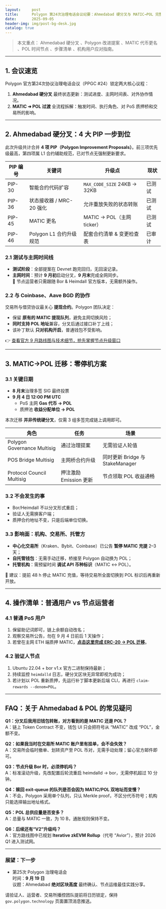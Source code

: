 ```yaml
---
layout:     post
title:      Polygon 第24次治理电话会议纪要：Ahmedabad 硬分叉与 MATIC→POL 完整时间表
date:       2025-09-05
header-img: img/post-bg-desk.jpg
catalog: true
---
```


> 本文重点： Ahmedabad 硬分叉 、Polygon 改进提案 、MATIC 代币更名 、POL 时间节点 、步骤清单 、机构用户应对指南。

---

## 1. 会议速览

Polygon 官方第24次协议治理电话会议（PPGC #24）锁定两大核心议程：

1. **Ahmedabad 硬分叉** 最终状态更新：测试进度、主网时间表、对外协作情况。  
2. **MATIC ➜ POL 过渡** 全流程拆解：触发时间、执行角色、对 PoS 质押桥和交易所的影响。

---

## 2. Ahmedabad 硬分叉：4 大 PIP 一步到位

此次升级共计合并 **4 项 PIP（Polygon Improvement Proposals）**。前三项优先级最高，第四项属 L1 合约辅助规范，已对节点无强制更新要求。

| PIP 编号 | 关键词 | 升级点 | 现状 |
| --- | --- | --- | --- |
| PIP-30 | 智能合约代码扩容 | `MAX_CODE_SIZE` 24KB → 32KB | 已测试 |
| PIP-36 | 状态接收器 / MRC-20 强化 | 允许重放失败的状态转账 | 已测试 |
| PIP-45 | MATIC 更名 | MATIC → POL（主网 ticker） | 已测试 |
| PIP-46 | Polygon L1 合约升级规范 | 配套合约清单 & 变更检查表 | 已审计 |

### 2.1 测试与主网时间线

* **测试阶段**：全部提案在 Devnet 跑完回归，无回滚记录。  
* **主网时间**：预计 **9 月初**启动分叉，**9 月末**完成全网同步。  
📌 节点运营者只需跟随 Bor & Heimdall 官方版本，无需额外操作。

### 2.2 与 Coinbase、Aave BGD 的协作

交易所与借贷协议最关心 **提现合约**。Polygon 团队决定：

* 保留 **原有的 MATIC 提现队列**，避免主网切换风险；  
* **同时支持 POL 地址**兼容，分叉后通过接口补丁上线；  
* 该补丁默认 **只对机构开启**，普通钱包不受影响。

👉 [查看官方 9 月路线图与技术细节，抢先掌握节点升级窗口](https://okxdog.com/)

---

## 3. MATIC→POL 迁移：零停机方案

### 3.1 关键日期

* **8 月末**治理多签 SIG 最终投票  
* **9 月 4 日 12:00 PM UTC**  
   - PoS 主网 **Gas 代币 → POL**  
   - 质押池 **收益分配单位 → POL**

本次迁移 **并非传统硬分叉**，仅需 3 组多签完成链上调用即可。

| 角色 | 任务 | 场景 |
| --- | --- | --- |
| Polygon Governance Multisig | 通过治理提案 | 无需验证人轮值 |
| POS Bridge Multisig | 主网桥合约升级 | 同时更新 Bridge 与 StakeManager |
| Protocol Council Multisig | 押注激励 Emission 更新 | 节点领取 POL 收益通畅 |

### 3.2 不会发生的事

* Bor/Heimdall 不以分叉形式重启；  
* 验证人无需换客户端；  
* 质押合约地址不变，只是后端单位切换。

### 3.3 影响面：机构、交易所、托管方

* **中心化交易所**（Kraken、Bybit、Coinbase）已公告 **暂停 MATIC 充提** 2–3 天；  
* **自托管钱包**：无需手动迁移，桥接至 Polygon 自动换为 POL；  
* **托管机构**：需预留时间 **调试 API 币种标识**（MATIC ↔ POL）。

📌 建议：提前 48 h 停止 MATIC 充值，等待交易所全面切换到 POL 标识后再重新开放。

---

## 4. 操作清单：普通用户 vs 节点运营者

### 4.1 普通 PoS 用户

1. 保留助记词即可，链上余额自动改名；  
2. 观察交易所公告，勿在 9 月 4 日前后 1 天操作；  
3. 若曾在主网 ETH 端质押 MATIC，**[点击这里完成 ERC-20 → POL 迁移](https://okxdog.com/)**。

### 4.2 验证人节点

1. Ubuntu 22.04 + bor v1.x 官方二进制保持最新；  
2. 持续监控 `heimdalld` 日志，硬分叉区块无异常即视为成功；  
3. 若计划以 POL 重新质押，先运行补丁脚本更新后端 CLI，再进行 `claim-rewards --denom=POL`。

---

## FAQ：关于 Ahmedabad & POL 的常见疑问

**Q1：分叉后我用旧钱包转账，对方看到的是 MATIC 还是 POL？**  
A：链上 Token Contract 不变，钱包 UI 只会把符号从 “MATIC” 改成 “POL”，金额不变。

**Q2：如果我当时在交易所 MATIC 账户里有挂单，会不会失效？**  
A：交易所会临时撤单、划转资产至 POL 币对，无需手动处理；留心官方邮件即可。

**Q3：节点升级 Bor 时，必须停机吗？**  
A：标准滚动升级，先改配置后轮流重启 heimdalld → bor，无需停机超过 10 分钟。

**Q4：赎回 exit-queue 的队列是否会因为 MATIC/POL 双地址而变慢？**  
A：不会，Polygon 采用单个队列，只认 Merkle proof，不区分代币符号；机构只能选择输出地址格式。

**Q5：POL 总供应量是否变多？**  
A：总量与 MATIC 一致，为 10 B，通胀规则保持不变。

**Q6：后续还有“V2”升级吗？**  
A：官方路线图中已规划 **Iterative zkEVM Rollup**（代号 “Avior”），预计 2026 Q1 进入测试网。

---

### 展望：下一步

* 第25次 Polygon 治理电话会  
  时间：**9 月 19 日**  
  议题：Ahmedabad **绝对区块高度** 最终确认、节点运维最佳实践分享。

请验证人、运营者、交易所播控团队提前将日历锁定，保持 `gov.polygon.technology` 页面置顶消息推送。